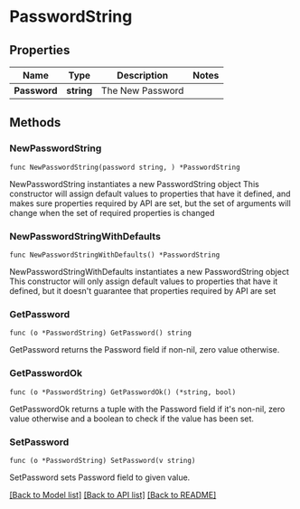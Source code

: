 # PasswordString

## Properties

Name | Type | Description | Notes
------------ | ------------- | ------------- | -------------
**Password** | **string** | The New Password | 

## Methods

### NewPasswordString

`func NewPasswordString(password string, ) *PasswordString`

NewPasswordString instantiates a new PasswordString object
This constructor will assign default values to properties that have it defined,
and makes sure properties required by API are set, but the set of arguments
will change when the set of required properties is changed

### NewPasswordStringWithDefaults

`func NewPasswordStringWithDefaults() *PasswordString`

NewPasswordStringWithDefaults instantiates a new PasswordString object
This constructor will only assign default values to properties that have it defined,
but it doesn't guarantee that properties required by API are set

### GetPassword

`func (o *PasswordString) GetPassword() string`

GetPassword returns the Password field if non-nil, zero value otherwise.

### GetPasswordOk

`func (o *PasswordString) GetPasswordOk() (*string, bool)`

GetPasswordOk returns a tuple with the Password field if it's non-nil, zero value otherwise
and a boolean to check if the value has been set.

### SetPassword

`func (o *PasswordString) SetPassword(v string)`

SetPassword sets Password field to given value.



[[Back to Model list]](../README.md#documentation-for-models) [[Back to API list]](../README.md#documentation-for-api-endpoints) [[Back to README]](../README.md)



